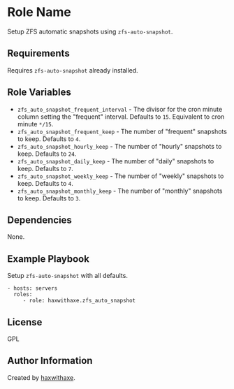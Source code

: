 Role Name
=========

Setup ZFS automatic snapshots using `zfs-auto-snapshot`.

Requirements
------------

Requires `zfs-auto-snapshot` already installed.

Role Variables
--------------

- `zfs_auto_snapshot_frequent_interval` - The divisor for the cron minute column setting the "frequent" interval. Defaults to ``15``. Equivalent to cron minute ``*/15``.
- `zfs_auto_snapshot_frequent_keep` - The number of "frequent" snapshots to keep. Defaults to ``4``.
- `zfs_auto_snapshot_hourly_keep` - The number of "hourly" snapshots to keep. Defaults to ``24``.
- `zfs_auto_snapshot_daily_keep` - The number of "daily" snapshots to keep. Defaults to ``7``.
- `zfs_auto_snapshot_weekly_keep` - The number of "weekly" snapshots to keep. Defaults to ``4``.
- `zfs_auto_snapshot_monthly_keep` - The number of "monthly" snapshots to keep. Defaults to ``3``.

Dependencies
------------

None.

Example Playbook
----------------

Setup `zfs-auto-snapshot` with all defaults.

    - hosts: servers
      roles:
         - role: haxwithaxe.zfs_auto_snapshot

License
-------

GPL

Author Information
------------------

Created by [haxwithaxe](https://github.com/haxwithaxe).
